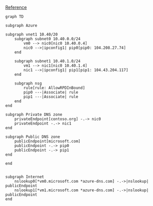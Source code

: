 [Reference](https://microsoftlearning.github.io/AZ-104-MicrosoftAzureAdministrator/Instructions/Labs/LAB_04-Implement_Virtual_Networking.html)

```mermaid
graph TD

subgraph Azure

subgraph vnet1 10.40/20
    subgraph subnet0 10.40.0.0/24
        vm0 --> nic0[nic0 10.40.0.4]
        nic0 -->|ipconfig1| pip0[pip0: 104.208.27.74]
    end

    subgraph subnet1 10.40.1.0/24
        vm1 --> nic1[nic0 10.40.1.4]
        nic1 -->|ipconfig1| pip1[pip1: 104.43.204.117]
    end

    subgraph nsg
        rule[rule: AllowRPDInBound]
        pip0 ---|Associate| rule
        pip1 ---|Associate| rule
    end
end

subgraph Private DNS zone
    privateEndpoint[contoso.org] -.-> nic0
    privateEndpoint -.-> nic1
end

subgraph Public DNS zone
    publicEndpoint[microsoft.com] 
    publicEndpoint -.-> pip0
    publicEndpoint -.-> pip1
end

end


subgraph Internet
    nslookup0[*vm0.microsoft.com *azure-dns.com] -.->|nslookup| publicEndpoint
    nslookup1[*vm1.microsoft.com *azure-dns.com] -.->|nslookup| publicEndpoint
end

```
